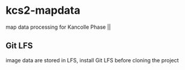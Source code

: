 kcs2-mapdata
============

map data processing for Kancolle Phase ||

## Git LFS
image data are stored in LFS, install Git LFS before cloning the project
